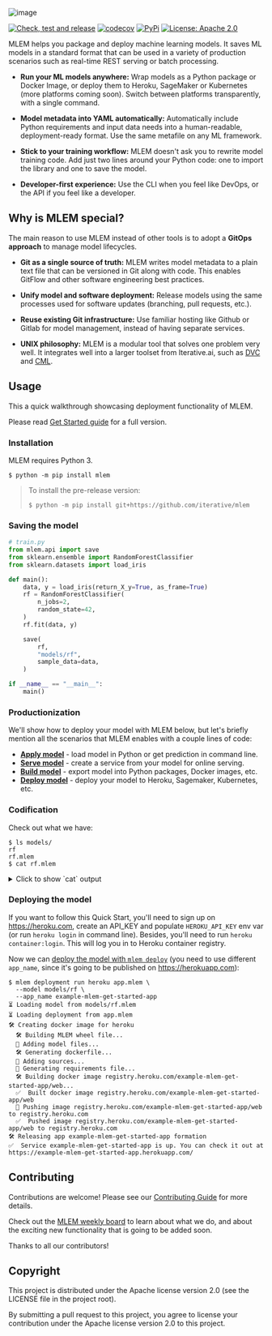 ![image](https://user-images.githubusercontent.com/6797716/165590476-994d4d93-8e98-4afb-b5f8-6f42b9d56efc.png)

[![Check, test and release](https://github.com/iterative/mlem/actions/workflows/check-test-release.yml/badge.svg)](https://github.com/iterative/mlem/actions/workflows/check-test-release.yml)
[![codecov](https://codecov.io/gh/iterative/mlem/branch/main/graph/badge.svg?token=WHU4OAB6O2)](https://codecov.io/gh/iterative/mlem)
[![PyPi](https://img.shields.io/pypi/v/mlem.svg?label=pip&logo=PyPI&logoColor=white)](https://pypi.org/project/mlem)
[![License: Apache 2.0](https://img.shields.io/github/license/iterative/mlem)](https://github.com/iterative/mlem/blob/master/LICENSE)
<!-- [![Maintainability](https://codeclimate.com/github/iterative/mlem/badges/gpa.svg)](https://codeclimate.com/github/iterative/mlem) -->

MLEM helps you package and deploy machine learning models.
It saves ML models in a standard format that can be used in a variety of production scenarios such as real-time REST serving or batch processing.

- **Run your ML models anywhere:**
  Wrap models as a Python package or Docker Image, or deploy them to Heroku, SageMaker or Kubernetes (more platforms coming soon).
  Switch between platforms transparently, with a single command.

- **Model metadata into YAML automatically:**
  Automatically include Python requirements and input data needs into a human-readable, deployment-ready format.
  Use the same metafile on any ML framework.

- **Stick to your training workflow:**
  MLEM doesn't ask you to rewrite model training code.
  Add just two lines around your Python code: one to import the library and one to save the model.

- **Developer-first experience:**
  Use the CLI when you feel like DevOps, or the API if you feel like a developer.

## Why is MLEM special?

The main reason to use MLEM instead of other tools is to adopt a **GitOps approach** to manage model lifecycles.

- **Git as a single source of truth:**
  MLEM writes model metadata to a plain text file that can be versioned in Git along with code.
  This enables GitFlow and other software engineering best practices.

- **Unify model and software deployment:**
  Release models using the same processes used for software updates (branching, pull requests, etc.).

- **Reuse existing Git infrastructure:**
  Use familiar hosting like Github or Gitlab for model management, instead of having separate services.

- **UNIX philosophy:**
  MLEM is a modular tool that solves one problem very well.
  It integrates well into a larger toolset from Iterative.ai, such as [DVC](https://dvc.org/) and [CML](https://cml.dev/).

## Usage

This a quick walkthrough showcasing deployment functionality of MLEM.

Please read [Get Started guide](https://mlem.ai/doc/get-started) for a full version.

### Installation

MLEM requires Python 3.

```console
$ python -m pip install mlem
```

> To install the pre-release version:
>
> ```console
> $ python -m pip install git+https://github.com/iterative/mlem
> ```

### Saving the model

```python
# train.py
from mlem.api import save
from sklearn.ensemble import RandomForestClassifier
from sklearn.datasets import load_iris

def main():
    data, y = load_iris(return_X_y=True, as_frame=True)
    rf = RandomForestClassifier(
        n_jobs=2,
        random_state=42,
    )
    rf.fit(data, y)

    save(
        rf,
        "models/rf",
        sample_data=data,
    )

if __name__ == "__main__":
    main()
```

### Productionization

We'll show how to deploy your model with MLEM below, but let's briefly mention all the
scenarios that MLEM enables with a couple lines of code:

- **[Apply model](/doc/get-started/applying)** - load model in Python or get
  prediction in command line.
- **[Serve model](/doc/get-started/serving)** - create a service from your model
  for online serving.
- **[Build model](/doc/get-started/building)** - export model into Python
  packages, Docker images, etc.
- **[Deploy model](/doc/get-started/deploying)** - deploy your model to Heroku,
  Sagemaker, Kubernetes, etc.

### Codification

Check out what we have:

```shell
$ ls models/
rf
rf.mlem
$ cat rf.mlem
```
<details>
  <summary> Click to show `cat` output</summary>

```yaml
artifacts:
  data:
    hash: ea4f1bf769414fdacc2075ef9de73be5
    size: 163651
    uri: rf
model_type:
  methods:
    predict:
      args:
      - name: data
        type_:
          columns:
          - sepal length (cm)
          - sepal width (cm)
          - petal length (cm)
          - petal width (cm)
          dtypes:
          - float64
          - float64
          - float64
          - float64
          index_cols: []
          type: dataframe
      name: predict
      returns:
        dtype: int64
        shape:
        - null
        type: ndarray
    predict_proba:
      args:
      - name: data
        type_:
          columns:
          - sepal length (cm)
          - sepal width (cm)
          - petal length (cm)
          - petal width (cm)
          dtypes:
          - float64
          - float64
          - float64
          - float64
          index_cols: []
          type: dataframe
      name: predict_proba
      returns:
        dtype: float64
        shape:
        - null
        - 3
        type: ndarray
  type: sklearn
object_type: model
requirements:
- module: sklearn
  version: 1.0.2
- module: pandas
  version: 1.4.1
- module: numpy
  version: 1.22.3
```
</details>

### Deploying the model

If you want to follow this Quick Start, you'll need to sign up on https://heroku.com,
create an API_KEY and populate `HEROKU_API_KEY` env var (or run `heroku login` in command line).
Besides, you'll need to run `heroku container:login`. This will log you in to Heroku
container registry.

Now we can [deploy the model with `mlem deploy`](https://mlem.ai/doc/get-started/deploying)
(you need to use different `app_name`, since it's going to be published on https://herokuapp.com):

```shell
$ mlem deployment run heroku app.mlem \
  --model models/rf \
  --app_name example-mlem-get-started-app
⏳️ Loading model from models/rf.mlem
⏳️ Loading deployment from app.mlem
🛠 Creating docker image for heroku
  🛠 Building MLEM wheel file...
  💼 Adding model files...
  🛠 Generating dockerfile...
  💼 Adding sources...
  💼 Generating requirements file...
  🛠 Building docker image registry.heroku.com/example-mlem-get-started-app/web...
  ✅  Built docker image registry.heroku.com/example-mlem-get-started-app/web
  🔼 Pushing image registry.heroku.com/example-mlem-get-started-app/web to registry.heroku.com
  ✅  Pushed image registry.heroku.com/example-mlem-get-started-app/web to registry.heroku.com
🛠 Releasing app example-mlem-get-started-app formation
✅  Service example-mlem-get-started-app is up. You can check it out at https://example-mlem-get-started-app.herokuapp.com/
```

## Contributing

Contributions are welcome! Please see our [Contributing Guide](https://mlem.ai/doc/contributing/core)
for more details.

Check out the [MLEM weekly board](https://github.com/orgs/iterative/projects/322/views/4)
to learn about what we do, and about the exciting new functionality that is going to be added soon.

Thanks to all our contributors!

## Copyright

This project is distributed under the Apache license version 2.0 (see the LICENSE file in the project root).

By submitting a pull request to this project, you agree to license your contribution under the Apache license version 2.0 to this project.
